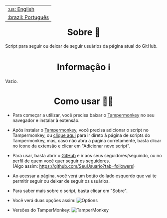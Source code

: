 <table align="right">
 <tr><td><a href="https://github.com/isyuricunha/auto-github-follow-and-unfollow/blob/main/readme.md">:us: English</a></td></tr>
 <tr><td><a href="https://github.com/isyuricunha/auto-github-follow-and-unfollow/blob/main/readme-pt-br.md">:brazil: Português</a></td></tr>
</table>

### <h1 align="center"> Sobre 📄 </h1>

Script para seguir ou deixar de seguir usuários da página atual do GitHub.<br>

### <h1 align="center"> Informação ℹ </h1>

Vazio.<br>

### <h1 align="center"> Como usar 👨‍💻 </h1>

- Para começar a utilizar, você precisa baixar o [Tampermonkey](https://tampermonkey.net/) no seu navegador e instalar à extensão.<br>

- Após instalar o [Tampermonkey](https://tampermonkey.net/), você precisa adicionar o script no Tampermonkey, ou [clique aqui](extension://iikmkjmpaadaobahmlepeloendndfphd/options.html#nav=dashboard) para ir direto à página de scripts do Tampermonkey, mas, caso não abra a página corretamente, basta clicar no ícone da extensão e clicar em "Adicionar novo script". <br>

- Para usar, basta abrir o [GitHub](https://github.com/) e ir aos seus seguidores/seguindo, ou no perfil de quem você quer seguir os seguidores. <br>
  (Algo assim: https://github.com/SeuUsuario?tab=followers)<br>

- Ao acessar a página, você verá um botão do lado esquerdo que vai te permitir seguir ou deixar de seguir os usuários. <br>

- Para saber mais sobre o script, basta clicar em "Sobre".

- Você verá duas opções assim: ![Options](https://cdn.discordapp.com/attachments/1029239636259782713/1030736203265363988/unknown.png)

- Versões do TamperMonkey: ![TamperMonkey](https://user-images.githubusercontent.com/3022180/83837129-68bba300-a6aa-11ea-8635-eebb48de7bae.png)
